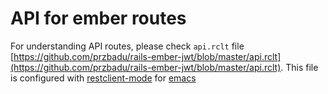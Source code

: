 # API for ember routes

For understanding API routes, please check `api.rclt` file [https://github.com/przbadu/rails-ember-jwt/blob/master/api.rclt](https://github.com/przbadu/rails-ember-jwt/blob/master/api.rclt). This file is configured with [restclient-mode](https://github.com/pashky/restclient.el) for [emacs](https://www.gnu.org/software/emacs/)
